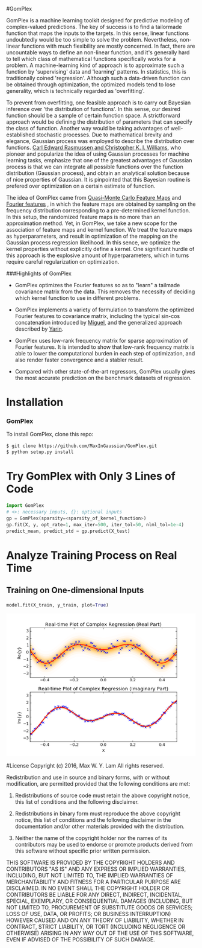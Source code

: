 #GomPlex

GomPlex is a machine learning toolkit designed for predictive modeling of
complex-valued predictions. The key of success is to find a tailormade function
that maps the inputs to the targets. In this sense, linear functions undoubtedly
would be too simple to solve the problem. Nevertheless, non-linear functions
with much flexibility are mostly concerned. In fact, there are uncountable ways
to define an non-linear function, and it's generally hard to tell which class of
mathematical functions specifically works for a problem. A machine-learning kind
of approach is to approximate such a function by 'supervising' data and
'learning' patterns. In statistics, this is traditionally coined
'regression'. Although such a data-driven function can be obtained through
optimization, the optimized models tend to lose generality, which is technically
regarded as 'overfitting'.

To prevent from overfitting, one feasible approach is to carry out Bayesian
inference over 'the distribution of functions'. In this sense, our desired
function should be a sample of certain function space. A strictforward approach
would be defining the distribution of parameters that can specify the class of
function. Another way would be taking advantages of well-established stochastic
processes. Due to mathematical brevity and elegance, Gaussian process was
employed to describe the distribution over functions. [Carl Edward Rasmussen and
Christopher K. I. Williams](http://www.gaussianprocess.org/gpml/), who pioneer
and popularize the idea of using Gaussian processes for machine learning tasks,
emphasize that one of the greatest advantages of Gaussian process is that we can
integrate all possible functions over the function distribution (Gaussian
process), and obtain an analytical solution because of nice properties of
Gaussian. It is pinpointed that this Bayesian routine is prefered over
optimization on a certain estimate of function.

The idea of GomPlex came from [Quasi-Monte Carlo Feature Maps](http://jmlr.org/papers/volume17/14-538/14-538.pdf)
and [Fourier features](https://papers.nips.cc/paper/3182-random-features-for-large-scale-kernel-machines.pdf)
, in which the feature maps are obtained by sampling on the frequency distribution corresponding to a pre-determined
kernel function. In this setup, the randomized feature maps is no more than an approximation method.
Yet, in GomPlex, we take a new scope for the association of feature maps and kernel function.
We treat the feature maps as hyperparameters, and result in optimization of the mapping on the Gaussian process regression likelihood.
In this sence, we optimize the kernel properties without explicitly define a kernel.
One significant hurdle of this approach is the explosive amount of hyperparameters,
which in turns require careful regularization on optimization.

###Highlights of GomPlex

- GomPlex optimizes
the Fourier features so as to "learn" a tailmade covariance matrix from the data. 
This removes the necessity of deciding which kernel function to use in different problems.

- GomPlex implements a variety of formulation to transform the optimized Fourier features to covariance matrix, including the typical sin-cos concatenation introduced by [Miguel](http://www.jmlr.org/papers/v11/lazaro-gredilla10a.html), and the generalized approach described by [Yarin](http://jmlr.org/proceedings/papers/v37/galb15.html).

- GomPlex uses low-rank frequency matrix for sparse approximation of Fourier features. It is 
intended to show that low-rank frequency matrix is able to lower the computational 
burden in each step of optimization, and also render faster convergence and a stabler result.

- Compared with other state-of-the-art regressors, GomPlex usually gives the most accurate prediction on the benchmark datasets of regression.

# Installation
   
### GomPlex

To install GomPlex, clone this repo:

    $ git clone https://github.com/MaxInGaussian/GomPlex.git
    $ python setup.py install
   
# Try GomPlex with Only 3 Lines of Code
```python
import GomPlex
# <>: necessary inputs, {}: optional inputs
gp = GomPlex(sparsity=<sparsity_of_kernel_function>)
gp.fit(X, y, opt_rate=1, max_iter=500, iter_tol=50, nlml_tol=1e-4)
predict_mean, predict_std = gp.predict(X_test)
```

# Analyze Training Process on Real Time
## Training on One-dimensional Inputs
```python
model.fit(X_train, y_train, plot=True)
```
![Plot1DFunction](demo_regression_real_imag.png?raw=true "Plot 1D Function")
   
#License
Copyright (c) 2016, Max W. Y. Lam
All rights reserved.

Redistribution and use in source and binary forms, with or without modification, are permitted provided that the following conditions are met:

1. Redistributions of source code must retain the above copyright notice, this list of conditions and the following disclaimer.

2. Redistributions in binary form must reproduce the above copyright notice, this list of conditions and the following disclaimer in the documentation and/or other materials provided with the distribution.

3. Neither the name of the copyright holder nor the names of its contributors may be used to endorse or promote products derived from this software without specific prior written permission.

THIS SOFTWARE IS PROVIDED BY THE COPYRIGHT HOLDERS AND CONTRIBUTORS "AS IS" AND ANY EXPRESS OR IMPLIED WARRANTIES, INCLUDING, BUT NOT LIMITED TO, THE IMPLIED WARRANTIES OF MERCHANTABILITY AND FITNESS FOR A PARTICULAR PURPOSE ARE DISCLAIMED. IN NO EVENT SHALL THE COPYRIGHT HOLDER OR CONTRIBUTORS BE LIABLE FOR ANY DIRECT, INDIRECT, INCIDENTAL, SPECIAL, EXEMPLARY, OR CONSEQUENTIAL DAMAGES (INCLUDING, BUT NOT LIMITED TO, PROCUREMENT OF SUBSTITUTE GOODS OR SERVICES; LOSS OF USE, DATA, OR PROFITS; OR BUSINESS INTERRUPTION) HOWEVER CAUSED AND ON ANY THEORY OF LIABILITY, WHETHER IN CONTRACT, STRICT LIABILITY, OR TORT (INCLUDING NEGLIGENCE OR OTHERWISE) ARISING IN ANY WAY OUT OF THE USE OF THIS SOFTWARE, EVEN IF ADVISED OF THE POSSIBILITY OF SUCH DAMAGE.
